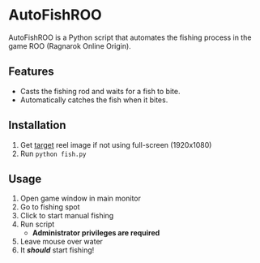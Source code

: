 # AutoFishROO

AutoFishROO is a Python script that automates the fishing process in the game ROO (Ragnarok Online Origin).

## Features

- Casts the fishing rod and waits for a fish to bite.
- Automatically catches the fish when it bites.

## Installation

1. Get [target](/targets) reel image if not using full-screen (1920x1080)
2. Run `python fish.py`

## Usage

1. Open game window in main monitor
2. Go to fishing spot
3. Click to start manual fishing
4. Run script
   * **Administrator privileges are required**
5. Leave mouse over water 
6. It ***should*** start fishing!